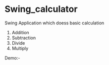 # Swing_calculator
Swing Application which doess basic calculation 
1. Addition
2. Subtraction
3. Divide 
4. Multiply

Demo:-
